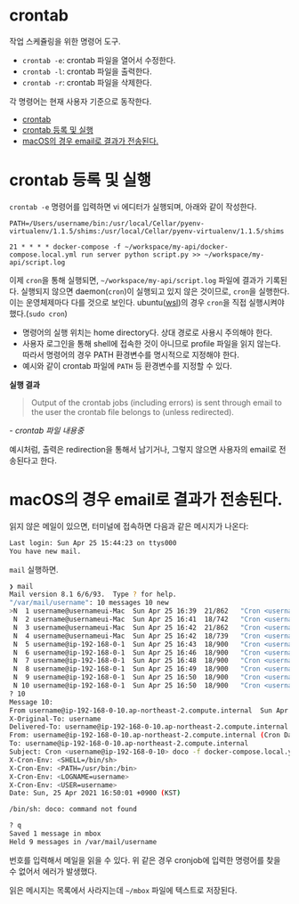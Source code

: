 # crontab

작업 스케쥴링을 위한 명령어 도구.

- `crontab -e`: crontab 파일을 열어서 수정한다.
- `crontab -l`: crontab 파일을 출력한다.
- `crontab -r`: crontab 파일을 삭제한다.

각 명령어는 현재 사용자 기준으로 동작한다.

<!--toc:start-->
- [crontab](#crontab)
- [crontab 등록 및 실행](#crontab-등록-및-실행)
- [macOS의 경우 email로 결과가 전송된다.](#macos의-경우-email로-결과가-전송된다)
<!--toc:end-->

# crontab 등록 및 실행

`crontab -e` 명령어를 입력하면 vi 에디터가 실행되며, 아래와 같이 작성한다.

```
PATH=/Users/username/bin:/usr/local/Cellar/pyenv-virtualenv/1.1.5/shims:/usr/local/Cellar/pyenv-virtualenv/1.1.5/shims

21 * * * * docker-compose -f ~/workspace/my-api/docker-compose.local.yml run server python script.py >> ~/workspace/my-api/script.log
```

이제 `cron`을 통해 실행되면, `~/workspace/my-api/script.log` 파일에 결과가 기록된다.
실행되지 않으면 daemon(`cron`)이 실행되고 있지 않은 것이므로, `cron`을 실행한다.
이는 운영체제마다 다를 것으로 보인다. ubuntu([wsl](windows-subsytem-for-linux.md))의 경우 `cron`을 직접 실행시켜야 했다.(`sudo cron`)

- 명령어의 실행 위치는 home directory다. 상대 경로로 사용시 주의해야 한다.
- 사용자 로그인을 통해 shell에 접속한 것이 아니므로 profile 파일을 읽지 않는다. 따라서 명령어의 경우 PATH 환경변수를 명시적으로 지정해야 한다.
- 예시와 같이 crontab 파일에 `PATH` 등 환경변수를 지정할 수 있다.

**실행 결과**

> Output of the crontab jobs (including errors) is sent through
email to the user the crontab file belongs to (unless redirected).

*- crontab 파일 내용중*

예시처럼, 출력은 redirection을 통해서 남기거나, 그렇지 않으면 사용자의 email로 전송된다고 한다.

# macOS의 경우 email로 결과가 전송된다.

읽지 않은 메일이 있으면, 터미널에 접속하면 다음과 같은 메시지가 나온다:

```bash
Last login: Sun Apr 25 15:44:23 on ttys000
You have new mail.
```

`mail` 실행하면.

```bash
❯ mail
Mail version 8.1 6/6/93.  Type ? for help.
"/var/mail/username": 10 messages 10 new
>N  1 username@usernameui-Mac  Sun Apr 25 16:39  21/862   "Cron <username@usernameui-MacBookPro> python ~/workspace/my-api/script.py"
 N  2 username@usernameui-Mac  Sun Apr 25 16:41  18/742   "Cron <username@usernameui-MacBookPro> doco -f docker-compose.local.yml run server python script.py"
 N  3 username@usernameui-Mac  Sun Apr 25 16:42  21/862   "Cron <username@usernameui-MacBookPro> python ~/workspace/my-api/script.py"
 N  4 username@usernameui-Mac  Sun Apr 25 16:42  18/739   "Cron <username@ip-192-168-0-10> doco -f docker-compose.local.yml run server python script.py"
 N  5 username@ip-192-168-0-1  Sun Apr 25 16:43  18/900   "Cron <username@ip-192-168-0-10> doco -f docker-compose.local.yml run server python script.py"
 N  6 username@ip-192-168-0-1  Sun Apr 25 16:46  18/900   "Cron <username@ip-192-168-0-10> doco -f docker-compose.local.yml run server python script.py"
 N  7 username@ip-192-168-0-1  Sun Apr 25 16:48  18/900   "Cron <username@ip-192-168-0-10> doco -f docker-compose.local.yml run server python script.py"
 N  8 username@ip-192-168-0-1  Sun Apr 25 16:49  18/900   "Cron <username@ip-192-168-0-10> doco -f docker-compose.local.yml run server python script.py"
 N  9 username@ip-192-168-0-1  Sun Apr 25 16:50  18/900   "Cron <username@ip-192-168-0-10> doco -f docker-compose.local.yml run server python script.py"
 N 10 username@ip-192-168-0-1  Sun Apr 25 16:50  18/900   "Cron <username@ip-192-168-0-10> doco -f docker-compose.local.yml run server python script.py"
? 10
Message 10:
From username@ip-192-168-0-10.ap-northeast-2.compute.internal  Sun Apr 25 16:50:02 2021
X-Original-To: username
Delivered-To: username@ip-192-168-0-10.ap-northeast-2.compute.internal
From: username@ip-192-168-0-10.ap-northeast-2.compute.internal (Cron Daemon)
To: username@ip-192-168-0-10.ap-northeast-2.compute.internal
Subject: Cron <username@ip-192-168-0-10> doco -f docker-compose.local.yml run server python script.py
X-Cron-Env: <SHELL=/bin/sh>
X-Cron-Env: <PATH=/usr/bin:/bin>
X-Cron-Env: <LOGNAME=username>
X-Cron-Env: <USER=username>
Date: Sun, 25 Apr 2021 16:50:01 +0900 (KST)

/bin/sh: doco: command not found

? q
Saved 1 message in mbox
Held 9 messages in /var/mail/username
```

번호를 입력해서 메일을 읽을 수 있다. 위 같은 경우 cronjob에 입력한 명령어를 찾을 수 없어서 에러가 발생했다.

읽은 메시지는 목록에서 사라지는데 `~/mbox` 파일에 텍스트로 저장된다.
